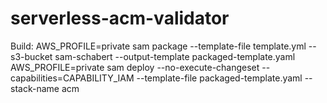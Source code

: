 # serverless-acm-validator


Build:
AWS_PROFILE=private sam package --template-file template.yml --s3-bucket sam-schabert --output-template packaged-template.yaml
AWS_PROFILE=private sam deploy --no-execute-changeset --capabilities=CAPABILITY_IAM --template-file packaged-template.yaml --stack-name acm